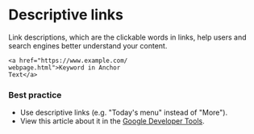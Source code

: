 # Descriptive links
Link descriptions, which are the clickable words in links, help users and search engines better understand your content.

```
<a href="https://www.example.com/
webpage.html">Keyword in Anchor
Text</a>
```

### Best practice
* Use descriptive links (e.g. "Today's menu" instead of "More").
* View this article about it in the [Google Developer Tools](https://developers.google.com/web/tools/lighthouse/audits/descriptive-link-text).
